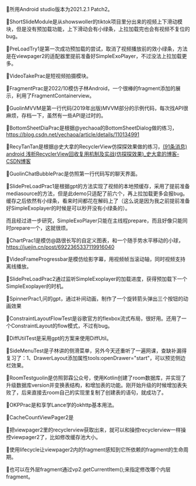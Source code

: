 🍻所用Android studio版本为2021.2.1 Patch2。



🐴ShortSlideModule是从showswoller的tiktok项目里分出来的视频上下滑动模块，但是没有预加载功能，上下滑动会有小绿条，上拉加载完也会有视频不复位的bug。

🐴PreLoadTry1是第一次成功预加载的尝试，取消了视频播放前的效小绿条，方法是在viewpager2的适配器里提前准备好SimpleExoPlayer，不过没法上拉加载更多。

🐴VideoTakePrac是短视频拍摄模块。

🐴FragmentPrac是2022/10模仿子林Android，一个很棒的fragment添加的展示，利用了FragmentContainerview。

🐴GuolinMVVM是第一行代码(2019年出版)MVVM部分的示例代码，每次找API很麻烦，存档一下，虽然有一些API是过时的。

🐴BottomSheetDiaPrac是根据@yechaoa的BottomSheetDialog做的练习，https://blog.csdn.net/yechaoa/article/details/110134991

🐴RecyTanTan是根据@史大拿的RecyclerView仿探探效果做的练习，[(91条消息) android 浅析RecyclerView回收复用机制及实战(仿探探效果)_史大拿的博客-CSDN博客](https://blog.csdn.net/weixin_44819566/article/details/121129195?spm=1001.2014.3001.5506)

🐴GuolinChatBubblePrac是仿照第一行代码写的聊天界面。

🐴SlidePreLoadPrac1是根据gpt的方法实现了视频的本地预缓存，采用了提前准备mediasource的方法，但是此demo只适配了前六个，再上拉加载更多会报bug。缓存之后依然有小绿条，看来时间都花在解码上了（这么说是因为我之前提前准备好SimpleExoplayer的时候是可以秒开没有小绿条的）。

​        而且经过进一步研究，SimpleExoPlayer只能在主线程prepare，而且好像只能同时prepare一个，这就很烦。

🐴ChartPrac1是模仿@路很长写的自定义图表，和一个随手势水平移动的小球，https://juejin.cn/post/6922365337119916040

🐴VideoFrameProgressbar是模仿绘影字幕，用视频帧当滚动轴，同时视频支持离线播放。

🐴SlidePreLoadPrac2通过监听SimpleExoplayer的加载进度，获得预加载下一个SimpleExoplayer的时机。

🐴SpinnerPrac1,问的gpt，通过补间动画，制作了一个旋转箭头弹出三个按钮的动画效果

🐴ConstraintLayoutFlowTest是谷歌官方的flexbox流式布局，很好用。还用了一个ConstraintLayout的flow模式，不过有bug。

🐴DiffUtilTest是采用gpt的方案来使用DiffUtil。

🐴SideMenuTest是子林讲的侧滑菜单，另外今天还重听了一遍网课，查缺补漏得复习了：1、DrawerLayout添加属性tools:openDrawer="start"，可以预览侧边栏效果。

🐴RoomTestguolin是仿照郭霖公众号，使用Kotlin创建了room数据库，并实现了升级数据库version并变换表结构，和增加表的功能。刚开始升级的时候增加表失败了，后来直接去room自己的实现里复制了创建表的语句，就成功了。

🐴OKPPrac是和享学Lance学的okhttp基本用法。

🐴CacheCountViewPager2是

​		💎把viewpager2里的recyclerview获取出来，就可以和操控recyclerview一样操控viewpager2了，比如修改缓存池大小。

​		💎使用lifecycle让viewpager2内的fragment感知到它所依赖的fragment的生命周期。

​		💎也可以在外层fragment通过vp2.getCurrentItem();来指定修改哪个内层fragment。
